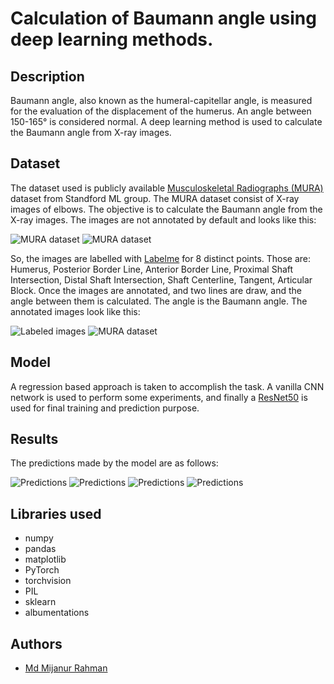 # Calculation of Baumann angle using deep learning methods.

## Description
Baumann angle, also known
as the humeral-capitellar angle, is measured for the evaluation of
the displacement of the humerus. An angle between  150-165° is considered normal. 
A deep learning method is used to calculate the Baumann angle from X-ray images.


## Dataset
The dataset used is publicly available [Musculoskeletal Radiographs (MURA)](https://stanfordmlgroup.github.io/competitions/mura/)  dataset from Standford ML group. The MURA dataset consist of X-ray images of elbows. The objective is to calculate the Baumann angle from the X-ray images. The images are not annotated by default and looks like this:

![MURA dataset](imgs/image1.png)
![MURA dataset](imgs/image2.png)

So, the images are labelled with [Labelme](https://github.com/wkentaro/labelme) for 8 distinct points. 
Those are: Humerus, Posterior Border Line, Anterior Border Line, Proximal Shaft Intersection, Distal Shaft Intersection, Shaft Centerline, Tangent, Articular Block. 
Once the images are annotated, and two lines are draw, and the angle between them is calculated. The angle is the Baumann angle. The annotated images look like this:

![Labeled images](imgs/labeled_image.PNG)
![MURA dataset](imgs/labeled_img.png)

## Model
A regression based approach is taken to accomplish the task. A vanilla CNN network is used to perform some experiments, and finally a [ResNet50](https://arxiv.org/abs/1512.03385) is used for final training and prediction purpose. 

## Results
The predictions made by the model are as follows:

![Predictions](imgs/test_1.png)
![Predictions](imgs/test_5.png)
![Predictions](imgs/test_6.png)
![Predictions](imgs/test_7.png)



## Libraries used
- numpy
- pandas
- matplotlib
- PyTorch
- torchvision
- PIL
- sklearn
- albumentations

## Authors
- [Md Mijanur Rahman](https://github.com/mijanr)



